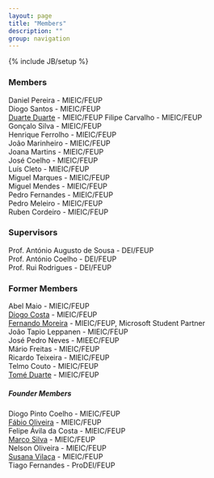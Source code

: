 ```yaml
---
layout: page
title: "Members"
description: ""
group: navigation
---
```

{% include JB/setup %}

### Members ###

Daniel Pereira - MIEIC/FEUP  
Diogo Santos - MIEIC/FEUP  
[Duarte Duarte](http://www.github.com/DDuarte) - MIEIC/FEUP
Filipe Carvalho - MIEIC/FEUP  
Gonçalo Silva - MIEIC/FEUP  
Henrique Ferrolho - MIEIC/FEUP  
João Marinheiro - MIEIC/FEUP  
Joana Martins - MIEIC/FEUP  
José Coelho - MIEIC/FEUP  
Luís Cleto - MIEIC/FEUP  
Miguel Marques - MIEIC/FEUP  
Miguel Mendes - MIEIC/FEUP  
Pedro Fernandes - MIEIC/FEUP  
Pedro Meleiro - MIEIC/FEUP  
Ruben Cordeiro - MIEIC/FEUP


### Supervisors ###

Prof. António Augusto de Sousa - DEI/FEUP  
Prof. António Coelho - DEI/FEUP  
Prof. Rui Rodrigues - DEI/FEUP


### Former Members ###

Abel Maio - MIEIC/FEUP  
[Diogo Costa](http://www.diogocosta.pt.tl/) - MIEIC/FEUP  
[Fernando Moreira](http://bit.ly/fmoreira) - MIEIC/FEUP, Microsoft Student Partner  
João Tapio Leppanen - MIEIC/FEUP  
José Pedro Neves - MIEEC/FEUP  
Mário Freitas - MIEIC/FEUP  
Ricardo Teixeira - MIEIC/FEUP  
Telmo Couto - MIEIC/FEUP  
[Tomé Duarte](http://iamto.me/) - MIEIC/FEUP

##### Founder Members #####

Diogo Pinto Coelho - MIEIC/FEUP  
[Fábio Oliveira](http://paginas.fe.up.pt/~ei03039/perspage/index.html) - MIEIC/FEUP  
Felipe Ávila da Costa - MIEIC/FEUP  
[Marco Silva](http://marconsilva.livethoughts.net/) - MIEIC/FEUP  
Nelson Oliveira - MIEIC/FEUP  
[Susana Vilaça](http://susanavilaca.com/) - MIEIC/FEUP  
Tiago Fernandes - ProDEI/FEUP
